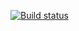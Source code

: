 [![Build status](https://ci.appveyor.com/api/projects/status/ooyjqo5xdr7ulgd4?svg=true)](https://ci.appveyor.com/project/MrLaikaBoss/api-ci)